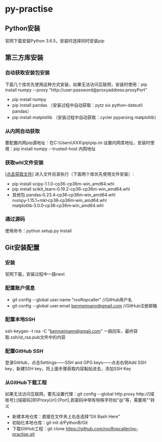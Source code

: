 # py-practise
## Python安装
官网下载安装Python 3.6.5，安装时选择同时安装pip

## 第三方库安装
### 自动获取安装包安装
 下面几个库优先使用这种方式安装，如果无法访问互联网，安装时使用：pip install numpy --proxy "http://user:password@proxyaddress:proxyPort"
 - pip install numpy
 - pip install pandas （安装过程中自动获取：pytz six python-dateutil pandas）
 - pip install matplotlib （安装过程中自动获取：cycler pyparsing matplotlib）
### 从内网自动获取
 要配置内网pip源地址：在C:\Users\XXX\pip\pip.ini 设置内网库地址，安装时使用：pip install numpy --trusted-host 内网地址
### 获取whl文件安装
 [[点击获取文件]](http://www.lfd.uci.edu/~gohlke/pythonlibs/)
 进入文件目录执行（下面两个库优先使用文件安装）:
 - pip install scipy-1.1.0-cp36-cp36m-win_amd64.whl
 - pip install scikit_learn-0.19.2-cp36-cp36m-win_amd64.whl 
 - 其他包 pandas‑0.23.4‑cp36‑cp36m‑win_amd64.whl numpy‑1.15.1+mkl‑cp36‑cp36m‑win_amd64.whl matplotlib‑3.0.0‑cp36‑cp36m‑win_amd64.whl
### 通过源码
  使用命令：python setup.py install
  
## Git安装配置
### 安装
 官网下载，安装过程中一路next

### 配置账户信息
 - git config --global user.name "rooftopcaller"         //GitHub用户名
 - git config --global user.email benmeimann@gmail.com   //GitHub注册邮箱

### 配置本地SSH
 ssh-keygen -t rsa -C "benmeimann@gmail.com" 一路回车，最终获取.ssh/id_rsa.pub文件中的内容
### 配置GitHub SSH
 登录GitHub，点击Settings——SSH and GPG keys——点击右侧Add SSH key，新建SSH key，将上面步骤获取内容黏贴进去，添加SSH Key

### 从GitHub下载工程
 如果无法访问互联网，要先设置代理：git config --global http.proxy http://[域账号]:[域密码]@[ProxyUrl]:[Port],若密码中带有特殊字符如"@"等，需要用"\"转义
 - 新建本地仓库：直接在文件夹上右击选择“Git Bash Here"
 - 初始化本地仓库：git init d/PythonB/Git
 - 下载GitHub工程：git clone https://github.com/rooftopcaller/py-practise.git
 
